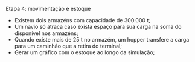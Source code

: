Etapa 4: movimentação e estoque
-	Existem dois armazéns com capacidade de 300.000 t;
-	Um navio só atraca caso exista espaço para sua carga na soma do disponível nos armazéns;
- Quando existe mais de 25 t no armazém, um hopper transfere a carga para um caminhão que a retira do terminal;
-	Gerar um gráfico com o estoque ao longo da simulação;
